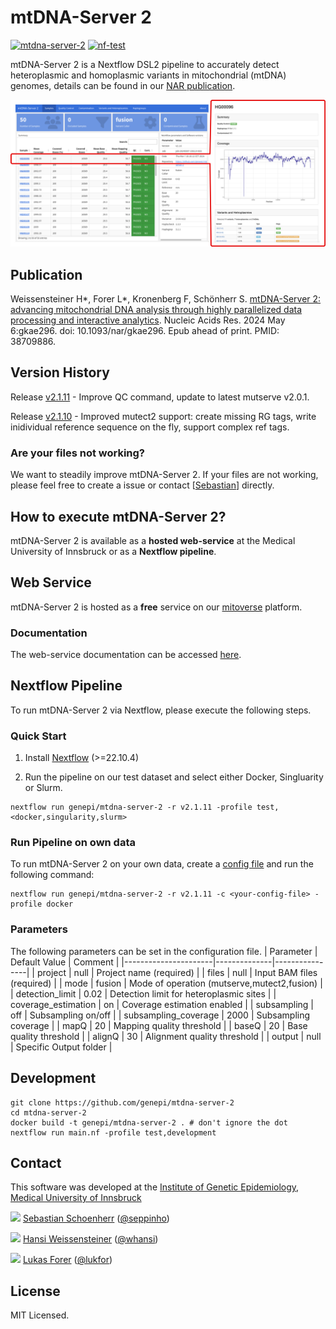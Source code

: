 # mtDNA-Server 2

[![mtdna-server-2](https://github.com/genepi/mtdna-server-2/actions/workflows/run-tests.yml/badge.svg)](https://github.com/genepi/mtdna-server-2/actions/workflows/run-tests.yml)
[![nf-test](https://img.shields.io/badge/tested_with-nf--test-337ab7.svg)](https://github.com/askimed/nf-test)

mtDNA-Server 2 is a Nextflow DSL2 pipeline to accurately detect heteroplasmic and homoplasmic variants in mitochondrial (mtDNA) genomes, details can be found in our [NAR publication](https://doi.org/10.1093/nar/gkae296). 

![image](docs/images/report.png)

## Publication
Weissensteiner H*, Forer L*, Kronenberg F, Schönherr S. [mtDNA-Server 2: advancing mitochondrial DNA analysis through highly parallelized data processing and interactive analytics](https://doi.org/10.1093/nar/gkae296). Nucleic Acids Res. 2024 May 6:gkae296. doi: 10.1093/nar/gkae296. Epub ahead of print. PMID: 38709886.

## Version History
Release [v2.1.11](../../releases/tag/v2.1.11) - Improve QC command, update to latest mutserve v2.0.1.

Release [v2.1.10](../../releases/tag/v2.1.10) - Improved mutect2 support: create missing RG tags, write inidividual reference sequence on the fly, support complex ref tags.

### Are your files not working?
We want to steadily improve mtDNA-Server 2. If your files are not working, please feel free to create a issue or contact [[Sebastian](mailto:sebastian.schoenherr@i-med.ac.at)] directly. 

## How to execute mtDNA-Server 2?
mtDNA-Server 2 is available as a **hosted web-service** at the Medical University of Innsbruck or as a **Nextflow pipeline**.

## Web Service

mtDNA-Server 2 is hosted as a **free** service on our [mitoverse](https://mitoverse.i-med.ac.at/) platform.

### Documentation

The web-service documentation can be accessed [here](https://mitoverse.readthedocs.io/mtdna-server/mtdna-server/). 

## Nextflow Pipeline
To run mtDNA-Server 2 via Nextflow, please execute the following steps. 

### Quick Start

1. Install [Nextflow](https://www.nextflow.io/docs/latest/getstarted.html#installation) (>=22.10.4)

2. Run the pipeline on our test dataset and select either Docker, Singluarity or Slurm. 
```
nextflow run genepi/mtdna-server-2 -r v2.1.11 -profile test,<docker,singularity,slurm>
```
### Run Pipeline on own data
To run mtDNA-Server 2 on your own data, create a [config file](tests/test_mitohpc_fusion.config) and run the following command:
```
nextflow run genepi/mtdna-server-2 -r v2.1.11 -c <your-config-file> -profile docker
```

### Parameters
The following parameters can be set in the configuration file. 
| Parameter            | Default Value        | Comment        |
|----------------------|--------------|----------------|
| project              | null         | Project name (required)   |
| files                | null         | Input BAM files (required) |
| mode                 | fusion       | Mode of operation (mutserve,mutect2,fusion) |
| detection_limit      | 0.02         | Detection limit for heteroplasmic sites |
| coverage_estimation  | on           | Coverage estimation enabled |
| subsampling          | off          | Subsampling on/off |
| subsampling_coverage | 2000         | Subsampling coverage |
| mapQ                 | 20           | Mapping quality threshold |
| baseQ                | 20           | Base quality threshold |
| alignQ               | 30           | Alignment quality threshold |
| output               | null         | Specific Output folder   |

## Development
```
git clone https://github.com/genepi/mtdna-server-2
cd mtdna-server-2
docker build -t genepi/mtdna-server-2 . # don't ignore the dot
nextflow run main.nf -profile test,development
```




## Contact

This software was developed at the [Institute of Genetic Epidemiology](https://genepi.i-med.ac.at/), [Medical University of Innsbruck](https://i-med.ac.at/)

![](https://avatars2.githubusercontent.com/u/1942824?s=30) [Sebastian Schoenherr](mailto:sebastian.schoenherr@i-med.ac.at) ([@seppinho](https://twitter.com/seppinho))

![](https://avatars2.githubusercontent.com/u/1931865?s=30) [Hansi Weissensteiner](mailto:hansi.weissensteiner@i-med.ac.at) ([@whansi](https://twitter.com/whansi))

![](https://avatars2.githubusercontent.com/u/210220?s=30) [Lukas Forer](mailto:lukas.forer@i-med.ac.at) ([@lukfor](https://twitter.com/lukfor))

## License

MIT Licensed.
